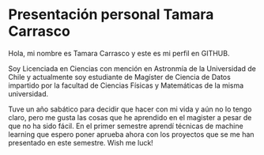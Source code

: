 # Presentación personal Tamara Carrasco 

Hola, mi nombre es Tamara Carrasco y este es mi perfil en GITHUB.

Soy Licenciada en Ciencias con mención en Astronmía de la Universidad de Chile y actualmente soy estudiante de Magíster de Ciencia de Datos impartido por la facultad de Ciencias Físicas y Matemáticas de la misma universidad.

Tuve un año sabático para decidir que hacer con mi vida y aún no lo tengo claro, pero me gusta las cosas que he aprendido en el magister a pesar de que no ha sido fácil. En el primer semestre aprendí técnicas de machine learning que espero poner aprueba ahora con los proyectos que se me han presentado en este semestre. Wish me luck!



